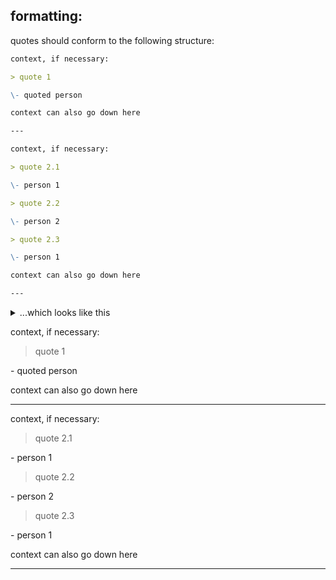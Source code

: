 ## formatting:

quotes should conform to the following structure:

```md
context, if necessary:

> quote 1

\- quoted person

context can also go down here

---

context, if necessary:

> quote 2.1

\- person 1

> quote 2.2

\- person 2

> quote 2.3

\- person 1

context can also go down here

---

```

<details><summary>...which looks like this<summary>

context, if necessary:

> quote 1

\- quoted person

context can also go down here

---

context, if necessary:

> quote 2.1

\- person 1

> quote 2.2

\- person 2

> quote 2.3

\- person 1

context can also go down here

---

</details>